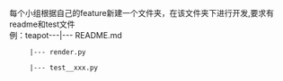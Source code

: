 每个小组根据自己的feature新建一个文件夹，在该文件夹下进行开发,要求有readme和test文件   
例：teapot---|--- README.md

	     |--- render.py

	     |--- test__xxx.py
